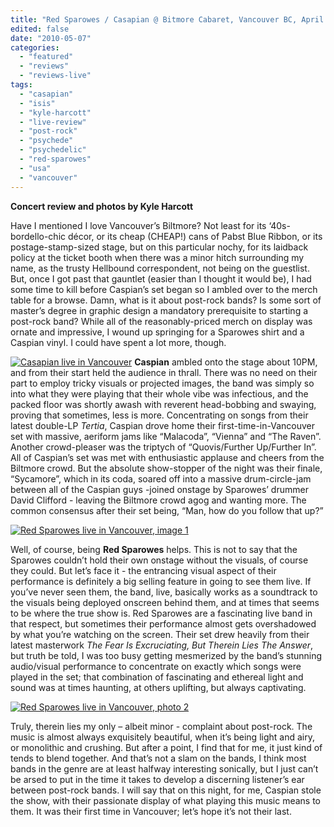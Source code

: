 ```yaml
---
title: "Red Sparowes / Casapian @ Bitmore Cabaret, Vancouver BC, April 30, 2010"
edited: false
date: "2010-05-07"
categories:
  - "featured"
  - "reviews"
  - "reviews-live"
tags:
  - "casapian"
  - "isis"
  - "kyle-harcott"
  - "live-review"
  - "post-rock"
  - "psychede"
  - "psychedelic"
  - "red-sparowes"
  - "usa"
  - "vancouver"
---
```


**Concert review and photos by Kyle Harcott**

Have I mentioned I love Vancouver’s Biltmore? Not least for its ‘40s-bordello-chic décor, or its cheap (CHEAP!) cans of Pabst Blue Ribbon, or its postage-stamp-sized stage, but on this particular nochy, for its laidback policy at the ticket booth when there was a minor hitch surrounding my name, as the trusty Hellbound correspondent, not being on the guestlist. But, once I got past that gauntlet (easier than I thought it would be), I had some time to kill before Caspian’s set began so I ambled over to the merch table for a browse. Damn, what is it about post-rock bands? Is some sort of master’s degree in graphic design a mandatory prerequisite to starting a post-rock band? While all of the reasonably-priced merch on display was ornate and impressive, I wound up springing for a Sparowes shirt and a Caspian vinyl. I could have spent a lot more, though.

[![Casapian live in Vancouver](http://www.hellbound.ca/wp-content/uploads/2010/05/11.jpg "Casapian live in Vancouver")](http://www.hellbound.ca/wp-content/uploads/2010/05/11.jpg) **Caspian** ambled onto the stage about 10PM, and from their start held the audience in thrall. There was no need on their part to employ tricky visuals or projected images, the band was simply so into what they were playing that their whole vibe was infectious, and the packed floor was shortly awash with reverent head-bobbing and swaying, proving that sometimes, less is more. Concentrating on songs from their latest double-LP _Tertia_, Caspian drove home their first-time-in-Vancouver set with massive, aeriform jams like “Malacoda”, “Vienna” and “The Raven”. Another crowd-pleaser was the triptych of “Quovis/Further Up/Further In”. All of Caspian’s set was met with enthusiastic applause and cheers from the Biltmore crowd. But the absolute show-stopper of the night was their finale, “Sycamore”, which in its coda, soared off into a massive drum-circle-jam between all of the Caspian guys -joined onstage by Sparowes’ drummer David Clifford - leaving the Biltmore crowd agog and wanting more. The common consensus after their set being, “Man, how do you follow that up?”

[![Red Sparowes live in Vancouver, image 1](http://www.hellbound.ca/wp-content/uploads/2010/05/22.jpg "Red Sparowes live in Vancouver, image 1")](http://www.hellbound.ca/wp-content/uploads/2010/05/22.jpg)

Well, of course, being **Red Sparowes** helps. This is not to say that the Sparowes couldn’t hold their own onstage without the visuals, of course they could. But let’s face it - the entrancing visual aspect of their performance is definitely a big selling feature in going to see them live. If you’ve never seen them, the band, live, basically works as a soundtrack to the visuals being deployed onscreen behind them, and at times that seems to be where the true show is. Red Sparowes are a fascinating live band in that respect, but sometimes their performance almost gets overshadowed by what you’re watching on the screen. Their set drew heavily from their latest masterwork _The Fear Is Excruciating, But Therein Lies The Answer_, but truth be told, I was too busy getting mesmerized by the band’s stunning audio/visual performance to concentrate on exactly which songs were played in the set; that combination of fascinating and ethereal light and sound was at times haunting, at others uplifting, but always captivating.

[![Red Sparowes live in Vancouver, photo 2](http://www.hellbound.ca/wp-content/uploads/2010/05/31.jpg "Red Sparowes live in Vancouver, photo 2")](http://www.hellbound.ca/wp-content/uploads/2010/05/31.jpg)

Truly, therein lies my only – albeit minor - complaint about post-rock. The music is almost always exquisitely beautiful, when it’s being light and airy, or monolithic and crushing. But after a point, I find that for me, it just kind of tends to blend together. And that’s not a slam on the bands, I think most bands in the genre are at least halfway interesting sonically, but I just can’t be arsed to put in the time it takes to develop a discerning listener’s ear between post-rock bands. I will say that on this night, for me, Caspian stole the show, with their passionate display of what playing this music means to them. It was their first time in Vancouver; let’s hope it’s not their last.
